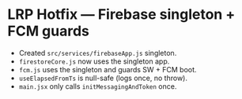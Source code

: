 # LRP Hotfix — Firebase singleton + FCM guards

- Created `src/services/firebaseApp.js` singleton.
- `firestoreCore.js` now uses the singleton app.
- `fcm.js` uses the singleton and guards SW + FCM boot.
- `useElapsedFromTs` is null-safe (logs once, no throw).
- `main.jsx` only calls `initMessagingAndToken` once.

